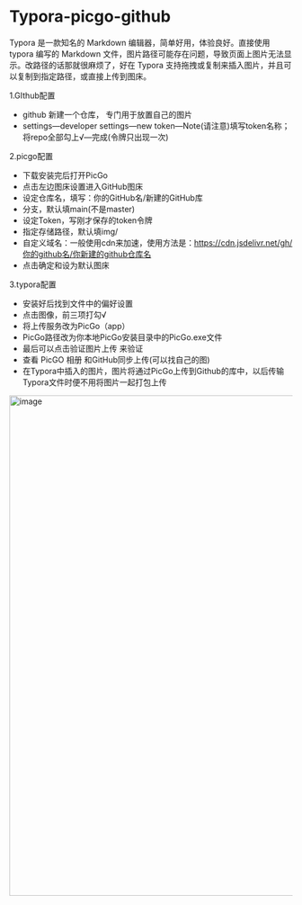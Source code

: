 # Typora-picgo-github
Typora 是一款知名的 Markdown 编辑器，简单好用，体验良好。直接使用 typora 编写的 Markdown 文件，图片路径可能存在问题，导致页面上图片无法显示。改路径的话那就很麻烦了，好在 Typora 支持拖拽或复制来插入图片，并且可以复制到指定路径，或直接上传到图床。

1.GIthub配置
- github 新建一个仓库， 专门用于放置自己的图片
- settings—developer settings—new token—Note(请注意)填写token名称；将repo全部勾上√—完成(令牌只出现一次)

2.picgo配置

- 下载安装完后打开PicGo
- 点击左边图床设置进入GitHub图床
- 设定仓库名，填写：你的GitHub名/新建的GitHub库
- 分支，默认填main(不是master)
- 设定Token，写刚才保存的token令牌
- 指定存储路径，默认填img/
- 自定义域名：一般使用cdn来加速，使用方法是：https://cdn.jsdelivr.net/gh/你的github名/你新建的github仓库名
- 点击确定和设为默认图床

3.typora配置
- 安装好后找到文件中的偏好设置
- 点击图像，前三项打勾√
- 将上传服务改为PicGo（app）
- PicGo路径改为你本地PicGo安装目录中的PicGo.exe文件
- 最后可以点击验证图片上传 来验证
- 查看 PicGO 相册 和GitHub同步上传(可以找自己的图)
- 在Typora中插入的图片，图片将通过PicGo上传到Github的库中，以后传输Typora文件时便不用将图片一起打包上传
<img width="890" alt="image" src="https://user-images.githubusercontent.com/60172996/178768118-25505d96-8089-464e-b0d4-f0233b428072.png">
